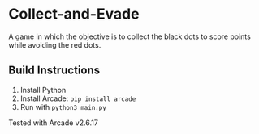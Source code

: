 # Collect-and-Evade
A game in which the objective is to collect the black dots to score points while avoiding the red dots.

## Build Instructions
1. Install Python
2. Install Arcade: `pip install arcade`
3. Run with `python3 main.py`

Tested with Arcade v2.6.17
